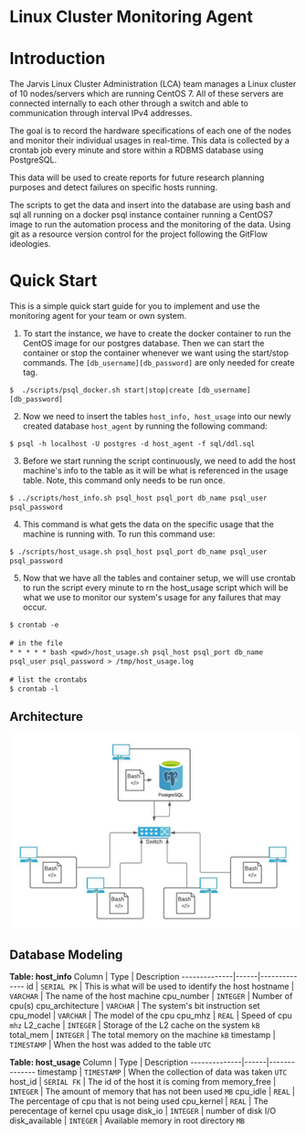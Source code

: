 # Linux Cluster Monitoring Agent

# Introduction
The Jarvis Linux Cluster Administration (LCA) team manages a Linux cluster of 10 nodes/servers which are running CentOS 7. All of these servers are connected internally to each other through a switch and able to communication through interval IPv4 addresses.

The goal is to record the hardware specifications of each one of the nodes and monitor their individual usages in real-time. This data is collected by a crontab job every minute and store within a RDBMS database using PostgreSQL.

This data will be used to create reports for future research planning purposes and detect failures on specific hosts running.

The scripts to get the data and insert into the database are using bash and sql all running on a docker psql instance container running a CentOS7 image to run the automation process and the monitoring of the data. Using git as a resource version control for the project following the GitFlow ideologies.

# Quick Start
This is a simple quick start guide for you to implement and use the monitoring agent for your team or own system.
1. To start the instance, we have to create the docker container to run the CentOS image for our postgres database. Then we can start the container or stop the container whenever we want using the start/stop commands. The `[db_username][db_password]` are only needed for create tag.
```
$  ./scripts/psql_docker.sh start|stop|create [db_username][db_password]
```
2. Now we need to insert the tables `host_info, host_usage` into our newly created database `host_agent` by running the following command:
```
$ psql -h localhost -U postgres -d host_agent -f sql/ddl.sql
```
3. Before we start running the script continuously, we need to add the host machine's info to the table as it will be what is referenced in the usage table. Note, this command only needs to be run once.
```
$ ../scripts/host_info.sh psql_host psql_port db_name psql_user psql_password
```
4. This command is what gets the data on the specific usage that the machine is running with. To run this command use:
```
$ ./scripts/host_usage.sh psql_host psql_port db_name psql_user psql_password
```
5. Now that we have all the tables and container setup, we will use crontab to run the script every minute to rn the host_usage script which will be what we use to monitor our system's usage for any failures that may occur.
```
$ crontab -e

# in the file
* * * * * bash <pwd>/host_usage.sh psql_host psql_port db_name psql_user psql_password > /tmp/host_usage.log

# list the crontabs
$ crontab -l
```
## Architecture
![architecture](./assets/linux.jpeg)

## Database Modeling
**Table: host_info**
Column | Type | Description 
--------------|------|--------------
id | `SERIAL PK` | This is what will be used to identify the host
hostname | `VARCHAR` | The name of the host machine
cpu_number | `INTEGER` | Number of cpu(s)
cpu_architecture | `VARCHAR` | The system's bit instruction set
cpu_model | `VARCHAR` | The model of the cpu
cpu_mhz | `REAL` | Speed of cpu `mhz`
L2_cache | `INTEGER` | Storage of the L2 cache on the system `kB`
total_mem | `INTEGER` | The total memory on the machine `kB`
timestamp | `TIMESTAMP` | When the host was added to the table `UTC`


**Table: host_usage**
Column | Type | Description 
--------------|------|--------------
timestamp | `TIMESTAMP` | When the collection of data was taken `UTC`
host_id | `SERIAL FK` | The id of the host it is coming from
memory_free | `INTEGER` | The amount of memory that has not been used `MB`
cpu_idle | `REAL` | The percentage of cpu that is not being used
cpu_kernel | `REAL` | The perecentage of kernel cpu usage 
disk_io | `INTEGER` | number of disk I/O
disk_available | `INTEGER` | Available memory in root directory `MB`
